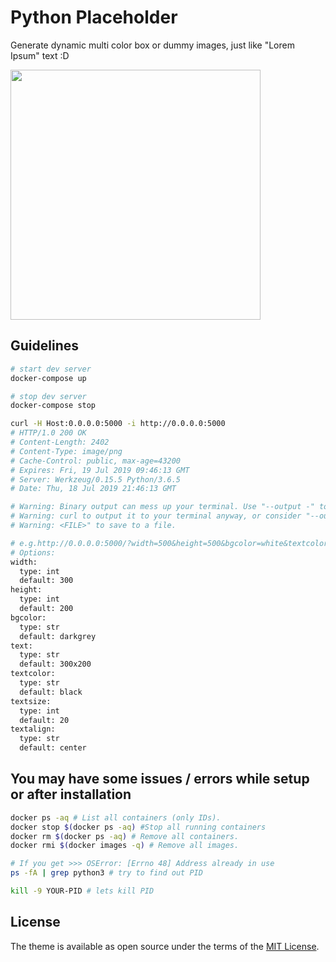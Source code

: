 # Python Placeholder

Generate dynamic multi color box or dummy images, just like "Lorem Ipsum" text :D

<img src="https://raw.githubusercontent.com/salmanwaheed/python-placeholder/master/screenshot.png" width="400">

## Guidelines

```bash
# start dev server
docker-compose up

# stop dev server
docker-compose stop

curl -H Host:0.0.0.0:5000 -i http://0.0.0.0:5000
# HTTP/1.0 200 OK
# Content-Length: 2402
# Content-Type: image/png
# Cache-Control: public, max-age=43200
# Expires: Fri, 19 Jul 2019 09:46:13 GMT
# Server: Werkzeug/0.15.5 Python/3.6.5
# Date: Thu, 18 Jul 2019 21:46:13 GMT

# Warning: Binary output can mess up your terminal. Use "--output -" to tell
# Warning: curl to output it to your terminal anyway, or consider "--output
# Warning: <FILE>" to save to a file.

# e.g.http://0.0.0.0:5000/?width=500&height=500&bgcolor=white&textcolor=black
# Options:
width:
  type: int
  default: 300
height:
  type: int
  default: 200
bgcolor:
  type: str
  default: darkgrey
text:
  type: str
  default: 300x200
textcolor:
  type: str
  default: black
textsize:
  type: int
  default: 20
textalign:
  type: str
  default: center
```

## You may have some issues / errors while setup or after installation

```bash
docker ps -aq # List all containers (only IDs).
docker stop $(docker ps -aq) #Stop all running containers
docker rm $(docker ps -aq) # Remove all containers.
docker rmi $(docker images -q) # Remove all images.

# If you get >>> OSError: [Errno 48] Address already in use
ps -fA | grep python3 # try to find out PID

kill -9 YOUR-PID # lets kill PID
```

## License

The theme is available as open source under the terms of the [MIT License](https://opensource.org/licenses/MIT).
